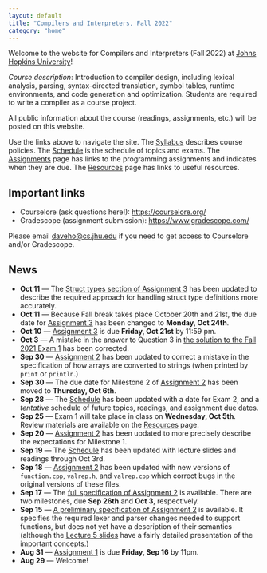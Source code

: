 ```yaml
---
layout: default
title: "Compilers and Interpreters, Fall 2022"
category: "home"
---
```


Welcome to the website for Compilers and Interpreters (Fall 2022) at <a
href="https://www.jhu.edu/">Johns Hopkins University</a>!

*Course description*: Introduction to compiler design, including lexical
analysis, parsing, syntax-directed translation, symbol tables, runtime
environments, and code generation and optimization. Students are required
to write a compiler as a course project.

All public information about the course (readings, assignments, etc.) will
be posted on this website.

Use the links above to navigate the site.  The [Syllabus](syllabus.html)
describes course policies. The [Schedule](schedule.html) is the schedule
of topics and exams.  The [Assignments](assignments.html) page has
links to the programming assignments and indicates when they are due.
The [Resources](resources.html) page has links to useful resources.

## Important links

* Courselore (ask questions here!): <https://courselore.org/>
* Gradescope (assignment submission): <https://www.gradescope.com/>

Please email <daveho@cs.jhu.edu> if you need to get access to Courselore
and/or Gradescope.

## News

* **Oct 11** — The [Struct types section of Assignment 3](assign/assign03.html#struct-types)
  has been updated to describe the required approach for handling struct type
  definitions more accurately.
* **Oct 11** — Because Fall break takes place October 20th and 21st, the due date
  for [Assignment 3](assign/assign03.html) has been changed to **Monday, Oct 24th**.
* **Oct 10** — [Assignment 3](assign/assign03.html) is due **Friday, Oct 21st**
  by 11:59 pm.
* **Oct 3** — A mistake in the answer to Question 3 in
  [the solution to the Fall 2021 Exam 1](resources/exam01-fall2021-solution.pdf)
  has been corrected.
* **Sep 30** — [Assignment 2](assign/assign02.html) has been updated to correct
  a mistake in the specification of how arrays are converted to strings
  (when printed by `print` or `println`.)
* **Sep 30** — The due date for Milestone 2 of [Assignment 2](assign/assign02.html)
  has been moved to **Thursday, Oct 6th**.
* **Sep 28** — The [Schedule](schedule.html) has been updated with a date for
  Exam 2, and a *tentative* schedule of future topics, readings, and assignment due
  dates.
* **Sep 25** — Exam 1 will take place in class on **Wednesday, Oct 5th**.
  Review materials are available on the [Resources](resources.html) page.
* **Sep 20** — [Assignment 2](assign/assign02.html) has been updated to more
  precisely describe the expectations for Milestone 1.
* **Sep 19** — The [Schedule](schedule.html) has been updated with lecture slides and
  readings through Oct 3rd.
* **Sep 18** — [Assignment 2](assign/assign02.html) has been updated with
  new versions of `function.cpp`, `valrep.h`, and `valrep.cpp` which correct bugs
  in the original versions of these files.
* **Sep 17** — The [full specification of Assignment 2](assign/assign02.html) is available.
  There are two milestones, due **Sep 26th** and **Oct 3**, respectively.
* **Sep 15** — [A preliminary specification of Assignment 2](assign/assign02.html) is available.
  It specifies the required lexer and parser changes needed to support functions, but
  does not yet have a description of their semantics (although the
  [Lecture 5 slides](lectures/lecture05.pdf) have a fairly detailed presentation of
  the important concepts.)
* **Aug 31** — [Assignment 1](assign/assign01.html) is due **Friday, Sep 16** by 11pm.
* **Aug 29** — Welcome!

